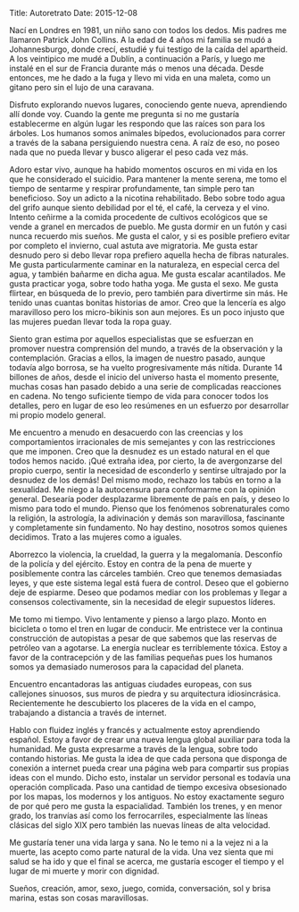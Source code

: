 Title: Autoretrato
Date: 2015-12-08

Nací en Londres en 1981, un niño sano con todos los dedos. Mis padres me llamaron Patrick John Collins. A la edad de 4 años mi familia se mudó a Johannesburgo, donde crecí, estudié y fui testigo de la caída del apartheid. A los veintipico me mudé a Dublín, a continuación a París, y luego me instalé en el sur de Francia durante más o menos una década. Desde entonces, me he dado a la fuga y llevo mi vida en una maleta, como un gitano pero sin el lujo de una caravana.

Disfruto explorando nuevos lugares, conociendo gente nueva, aprendiendo allí donde voy. Cuando la gente me pregunta si no me gustaría establecerme en algún lugar les respondo que las raíces son para los árboles. Los humanos somos animales bípedos, evolucionados para correr a través de la sabana persiguiendo nuestra cena. A raíz de eso, no poseo nada que no pueda llevar y busco aligerar el peso cada vez más.

Adoro estar vivo, aunque ha habido momentos oscuros en mi vida en los que he considerado el suicidio. Para mantener la mente serena, me tomo el tiempo de sentarme y respirar profundamente, tan simple pero tan beneficioso. Soy un adicto a la nicotina rehabilitado. Bebo sobre todo agua del grifo aunque siento debilidad por el té, el café, la cerveza y el vino. Intento ceñirme a la comida procedente de cultivos ecológicos que se vende a granel en mercados de pueblo. Me gusta dormir en un futón y casi nunca recuerdo mis sueños. Me gusta el calor, y si es posible prefiero evitar por completo el invierno, cual astuta ave migratoria. Me gusta estar desnudo pero si debo llevar ropa prefiero aquella hecha de fibras naturales. Me gusta particularmente caminar en la naturaleza, en especial cerca del agua, y también bañarme en dicha agua. Me gusta escalar acantilados. Me gusta practicar yoga, sobre todo hatha yoga. Me gusta el sexo. Me gusta flirtear, en búsqueda de lo previo, pero también para divertirme sin más. He tenido unas cuantas bonitas historias de amor. Creo que la lencería es algo maravilloso pero los micro-bikinis son aun mejores. Es un poco injusto que las mujeres puedan llevar toda la ropa guay. 

Siento gran estima por aquellos especialistas que se esfuerzan en promover nuestra comprensión del mundo, a través de la observación y la contemplación. Gracias a ellos, la imagen de nuestro pasado, aunque todavía algo borrosa, se ha vuelto progresivamente más nítida. Durante 14 billones de años, desde el inicio del universo hasta el momento presente, muchas cosas han pasado debido a una serie de complicadas reacciones en cadena. No tengo suficiente tiempo de vida para conocer todos los detalles, pero en lugar de eso leo resúmenes en un esfuerzo por desarrollar mi propio modelo general. 

Me encuentro a menudo en desacuerdo con las creencias y los comportamientos irracionales de mis semejantes y con las restricciones que me imponen. Creo que la desnudez es un estado natural en el que todos hemos nacido. ¡Qué extraña idea, por cierto, la de avergonzarse del propio cuerpo, sentir la necesidad de esconderlo y sentirse ultrajado por la desnudez de los demás! Del mismo modo, rechazo los tabús en torno a la sexualidad. Me niego a la autocensura para conformarme con la opinión general. Desearía poder desplazarme libremente de país en país, y deseo lo mismo para todo el mundo. Pienso que los fenómenos sobrenaturales como la religión, la astrología, la adivinación y demás son maravillosa, fascinante y completamente sin fundamento. No hay destino, nosotros somos quienes decidimos. Trato a las mujeres como a iguales.

Aborrezco la violencia, la crueldad, la guerra y la megalomanía. Desconfío de la policía y del ejército. Estoy en contra de la pena de muerte y posiblemente contra las cárceles también. Creo que tenemos demasiadas leyes, y que este sistema legal está fuera de control. Deseo que el gobierno deje de espiarme. Deseo que podamos mediar con los problemas y llegar a consensos colectivamente, sin la necesidad de elegir supuestos líderes.

Me tomo mi tiempo. Vivo lentamente y pienso a largo plazo. Monto en bicicleta o tomo el tren en lugar de conducir. Me entristece ver la continua construcción de autopistas a pesar de que sabemos que las reservas de petróleo van a agotarse. La energía nuclear es terriblemente tóxica. Estoy a favor de la contracepción y de las familias pequeñas pues los humanos somos ya demasiado numerosos para la capacidad del planeta.

Encuentro encantadoras las antiguas ciudades europeas, con sus callejones sinuosos, sus muros de piedra y su arquitectura idiosincrásica. Recientemente he descubierto los placeres de la vida en el campo, trabajando a distancia a través de internet.

Hablo con fluidez inglés y francés y actualmente estoy aprendiendo español. Estoy a favor de crear una nueva lengua global auxiliar para toda la humanidad. Me gusta expresarme a través de la lengua, sobre todo contando historias. Me gusta la idea de que cada persona que disponga de conexión a internet pueda crear una página web para compartir sus propias ideas con el mundo. Dicho esto, instalar un servidor personal es todavía una operación complicada. 
Paso una cantidad de tiempo excesiva obsesionado por los mapas, los modernos y los antiguos. No estoy exactamente seguro de por qué pero me gusta la espacialidad. También los trenes, y en menor grado, los tranvías así como los ferrocarriles, especialmente las líneas clásicas del siglo XIX pero también las nuevas líneas de alta velocidad. 

Me gustaría tener una vida larga y sana. No le temo ni a la vejez ni a la muerte, las acepto como parte natural de la vida. Una vez sienta que mi salud se ha ido y que el final se acerca, me gustaría escoger el tiempo y el lugar de mi muerte y morir con dignidad.

Sueños, creación, amor, sexo, juego, comida, conversación, sol y brisa marina, estas son cosas maravillosas.